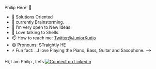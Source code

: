  Philip Here! 👋
 


- 🔭 Solutions Oriented
- 🌱 currently Brainstorming.
- 👯 I’m very open to New Ideas.
- 💬 Love talking to Shells.
- 📫 How to reach me: [Twitter@JuniorKudjo](https://twitter.com/KOJOskillions)
- 😄 Pronouns: STraightly HE
- ⚡ Fun fact: ...I love Playing the Piano, Bass, Guitar and Saxophone.
-->







 Hi, I am Philip ,
Lets [![Connect on LinkedIn](https://img.shields.io/badge/connect-%230077B5.svg?&style=for-the-badge&logo=linkedin)](https://www.linkedin.com/in/philip-kumah-junior/) 
<br />
